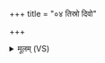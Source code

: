 +++
title = "०४ तिस्रो दिवो"

+++
<details><summary>मूलम् (VS)</summary>

ति॒स्रो दि॒वो अत्य॑तृणत्ति॒स्र इ॑माः पृथि॒वीरु॒त।  
त्वया॒हं दु॒र्हार्दो॑ जि॒ह्वां नि तृ॑णद्मि॒ वचां॑सि ॥
</details>
